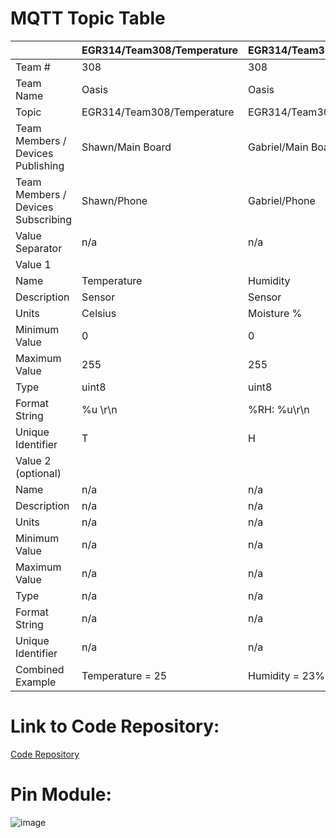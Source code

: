 # MQTT Topic Table

|          | EGR314/Team308/Temperature | EGR314/Team308/Humidity |
|----------|-----------------------------|-------------------------|
| Team #   | 308                         | 308                     |
| Team Name| Oasis                       | Oasis                   |
| Topic    | EGR314/Team308/Temperature  | EGR314/Team308/Humidity|
| Team Members / Devices Publishing | Shawn/Main Board   | Gabriel/Main Board    |
| Team Members / Devices Subscribing| Shawn/Phone        | Gabriel/Phone         |
| Value Separator | n/a                    | n/a                     |
| Value 1  |             |                 |
|   Name   | Temperature                 | Humidity               |
|   Description | Sensor                   | Sensor                 |
|   Units  | Celsius                     | Moisture %             |
|   Minimum Value | 0                      | 0                      |
|   Maximum Value | 255                    | 255                    |
|   Type   | uint8                       | uint8                  |
|   Format String | %u \r\n                | %RH: %u\r\n            |
|   Unique Identifier | T                   | H                      |
| Value 2 (optional) |           |          |
|   Name   | n/a                         | n/a                    |
|   Description | n/a                     | n/a                    |
|   Units  | n/a                         | n/a                    |
|   Minimum Value | n/a                   | n/a                    |
|   Maximum Value | n/a                   | n/a                    |
|   Type   | n/a                         | n/a                    |
|   Format String | n/a                    | n/a                    |
|   Unique Identifier | n/a                 | n/a                    |
| Combined Example | Temperature = 25       | Humidity = 23%        |

# Link to Code Repository:
[Code Repository](https://egr314team308.github.io/Team308Code.github.io/)

# Pin Module:

![image](https://github.com/EGR314Team308/Team308.github.io/assets/157086096/2cd29201-796f-4478-aeff-e49f925dbad8)

